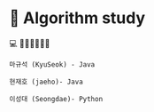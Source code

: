 📖 Algorithm study
===============
💻   🚴‍♀️🚴‍♀️🚴‍♀️

    마규석 (KyuSeok) - Java

    현재호 (jaeho)- Java
  
    이성대 (Seongdae)- Python
    
  
